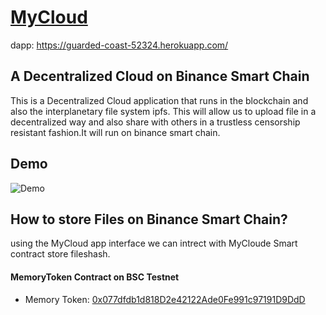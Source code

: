 # [MyCloud](https://guarded-coast-52324.herokuapp.com/)
dapp: https://guarded-coast-52324.herokuapp.com/

## A Decentralized Cloud on Binance Smart Chain

This is a Decentralized Cloud application that runs in the blockchain and also the interplanetary file 
system ipfs. This will allow us to upload file in a decentralized way and also share with others in
 a trustless censorship resistant fashion.It will run on binance smart chain.
 
 ## Demo 
 ![Demo](https://github.com/Zubair009/MyCloud/blob/main/mycloude.gif)

## How to store Files on Binance Smart Chain?

using the MyCloud app interface we can intrect with MyCloude Smart contract store fileshash.
#### MemoryToken Contract on BSC Testnet
- Memory Token: [0x077dfdb1d818D2e42122Ade0Fe991c97191D9DdD](https://explorer.binance.org/smart-testnet/address/0x077dfdb1d818D2e42122Ade0Fe991c97191D9DdD/transactions) 



